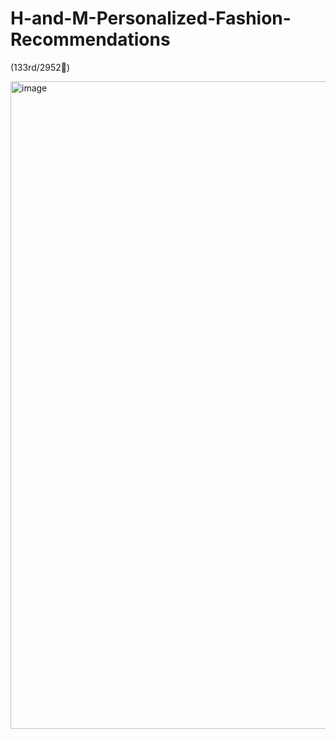 # H-and-M-Personalized-Fashion-Recommendations
(133rd/2952🥈)

<img width="1036" alt="image" src="https://user-images.githubusercontent.com/38466611/168412466-e0d36a4f-76a3-4375-930a-bc28725f2fea.png">
